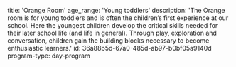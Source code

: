 title: 'Orange Room'
age_range: 'Young toddlers'
description: 'The Orange room is for young toddlers and is often the children’s first experience at our school. Here the youngest children develop the critical skills needed for their later school life (and life in general). Through play, exploration and conversation, children gain the building blocks necessary to become enthusiastic learners.'
id: 36a88b5d-67a0-485d-ab97-b0bf05a9140d
program-type: day-program
